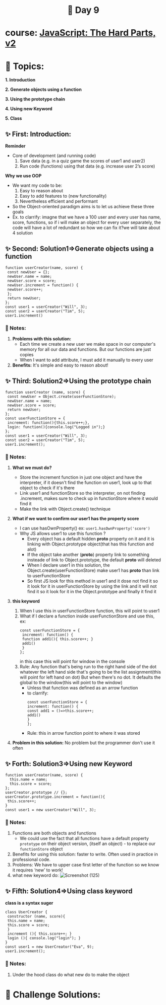  <h1 align="center">🚀 Day 9 </h1>

 # course: [JavaScript: The Hard Parts, v2](https://frontendmasters.com/courses/javascript-hard-parts-v2/)

  # 🔎 Topics:
  **1. Introduction**
  
  **2. Generate objects using a function**

  **3. Using the prototype chain**

  **4. Using new Keyword**

  **5. Class**


## ✨️ First: Introduction:
**Reminder**
  - Core of development (and running code)
      1. Save data (e.g. in a quiz game the scores of user1 and user2)
      2. Run code (functions) using that data (e.g. increase user 2’s score)

**Why we use OOP**
  - We want my code to be:
    1. Easy to reason about
    2. Easy to add features to (new functionality)
    3. Nevertheless efficient and performant
  - So the Object-oriented paradigm aims is to let us achieve these three goals
  - Ex. to clarrify: imagne that we have a 100 user and every user has name, score, functions, so if i will make an object for every user separately, the code will have a lot of redundant so how we can fix it?we will take about 4 solution 

## ✨️ Second: Solution1=>Generate objects using a function

```
function userCreator(name, score) {
 const newUser = {};
 newUser.name = name;
 newUser.score = score;
 newUser.increment = function() {
 newUser.score++;
 };
 return newUser;
};
const user1 = userCreator("Will", 3);
const user2 = userCreator("Tim", 5);
user1.increment()
```
### 📝 Notes:
1. **Problems with this solution:**
     - Each time we create a new user we make space in our computer's memory for all our data and functions. But our functions are just copies
     - When I want to add attribute, I must add it manually to every user
2. **Benefits:** It's simple and easy to reason about!

## ✨️ Third: Solution2=>Using the prototype chain
```
function userCreator (name, score) {
 const newUser = Object.create(userFunctionStore);
 newUser.name = name;
 newUser.score = score;
 return newUser;
};
const userFunctionStore = {
 increment: function(){this.score++;},
 login: function(){console.log("Logged in");}
};
const user1 = userCreator("Will", 3);
const user2 = userCreator("Tim", 5);
user1.increment();
```
### 📝 Notes:
1. **What we must do?**
     - Store the increment function in just one object and have the interpreter, if it doesn't find the function on user1, look up to that object to check if it's there
     - Link user1 and functionStore so the interpreter, on not finding .increment, makes sure to check up in functionStore where it would find it
     - Make the link with Object.create() technique
  
2. **What if we want to confirm our user1 has the property score**
    - I can use hasOwnProperty() ex: ```user1.hasOwnProperty('score') ```
    - Why JS allows user1 to use this function ?
        * Every object has a default hidden __proto__ property on it and it is linking with Object.prototype object(that has this function and alot) 
        * If the object take another (__proto__) property link to something insteade of link to Object.prototype, the default __proto__ will deleted
        * When I declare user1 in this solution, the Object.create(userFunctionStore) make user1 has __proto__ than link to userFunctionStore 
        *  So first JS look for this method in user1 and it dose not find it so it look for it in userFunctionStore by using the link and it will not find it so it look for it in the Object.prototype and finally it find it
3. **this keyword**
   1. When I use this in userFunctionStore function, this will point to user1
   2. What if I declare a function inside userFunctionStore and use this, ex:
        ```
        const userFunctionStore = {
         increment: function() {
         function add1(){ this.score++; }
         add1()
         }
        };
        ```
        in this case this will point for window in the console
   3. Rule: Any function that's being run to the right hand side of the dot whatever the left hand side that's going to be the list assignment(this will point for left hand on dot) But when there's no dot. It defaults the global to the window(this will point to the window)
      * Unless that function was defined as an arrow function
      * to clarrify:
          ```
         const userFunctionStore = {
         increment: function() {
         const add1 = ()=>this.score++;
          add1()
         }
        };
        ```
      * Rule: this in arrow function point to where it was stored
  4. **Problem in this solution:** No problem but the programmer don't use it often

## ✨️ Forth: Solution3=>Using new Keyword
```
function userCreator(name, score) {
  this.name = name;
  this.score = score;
};
userCreator.prototype // {};
userCreator.prototype.increment = function(){
 this.score++;
}
const user1 = new userCreator("Will", 3);
```
### 📝 Notes:
1. Functions are both objects and functions
   * We could use the fact that all functions have a default property `prototype` on their object version, (itself an object) - to replace our `functionStore` object
2. Benefits for using this solution: faster to write. Often used in practice in professional code.
3. Problems: We have to upper case first letter of the function so we know it requires ‘new’ to work!
4. what new keyword do:
![Screenshot (125)](https://github.com/Safa-Kamal-q/Mastering-JavaScript-in-20-Days/assets/119218518/86add149-e05e-4fa3-97c2-0d0ef137b29a)


## ✨️ Fifth: Solution4=>Using class keyword 
**class is a syntax suger**
```
class UserCreator {
 constructor (name, score){
 this.name = name;
 this.score = score;
 }
 increment (){ this.score++; }
 login (){ console.log("login"); }
}
const user1 = new UserCreator("Eva", 9);
user1.increment();
```
### 📝 Notes:
1. Under the hood class do what new do to make the object 

# 💪 Challenge Solutions:
